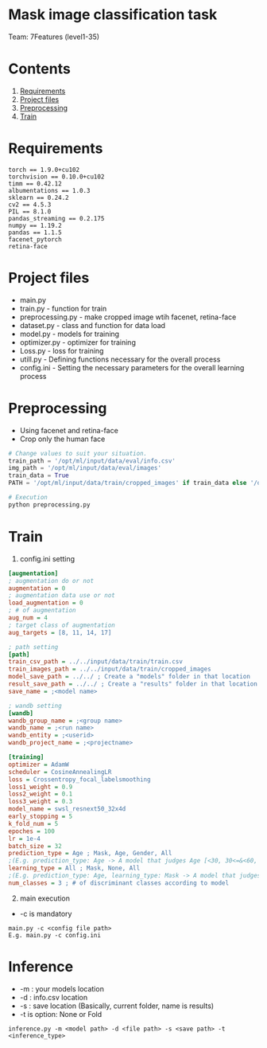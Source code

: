 # Mask image classification task
Team: 7Features (level1-35)

# Contents
1. [Requirements](#Requirements)
2. [Project files](#Project-files)
3. [Preprocessing](#Preprocessing)
4. [Train](#Train)

# Requirements
```
torch == 1.9.0+cu102
torchvision == 0.10.0+cu102
timm == 0.42.12
albumentations == 1.0.3
sklearn == 0.24.2
cv2 == 4.5.3
PIL == 8.1.0
pandas_streaming == 0.2.175
numpy == 1.19.2
pandas == 1.1.5
facenet_pytorch
retina-face
```

# Project files
* main.py
* train.py - function for train
* preprocessing.py - make cropped image wtih facenet, retina-face
* dataset.py - class and function for data load
* model.py - models for training
* optimizer.py - optimizer for training
* Loss.py - loss for training
* utill.py - Defining functions necessary for the overall process
* config.ini - Setting the necessary parameters for the overall learning process

# Preprocessing
* Using facenet and retina-face
* Crop only the human face
```python
# Change values to suit your situation.
train_path = '/opt/ml/input/data/eval/info.csv'
img_path = '/opt/ml/input/data/eval/images' 
train_data = True
PATH = '/opt/ml/input/data/train/cropped_images' if train_data else '/opt/ml/input/data/eval/cropped_images'

# Execution
python preprocessing.py
```

# Train
1. config.ini setting
```ini
[augmentation]
; augmentation do or not
augmentation = 0
; augmentation data use or not
load_augmentation = 0
; # of augmentation
aug_num = 4
; target class of augmentation
aug_targets = [8, 11, 14, 17]

; path setting
[path]
train_csv_path = ../../input/data/train/train.csv
train_images_path = ../../input/data/train/cropped_images
model_save_path = ../../ ; Create a "models" folder in that location
result_save_path = ../../ ; Create a "results" folder in that location
save_name = ;<model name>

; wandb setting
[wandb]
wandb_group_name = ;<group name>
wandb_name = ;<run name>
wandb_entity = ;<userid>
wandb_project_name = ;<projectname>

[training]
optimizer = AdamW
scheduler = CosineAnnealingLR
loss = Crossentropy_focal_labelsmoothing
loss1_weight = 0.9
loss2_weight = 0.1
loss3_weight = 0.3
model_name = swsl_resnext50_32x4d
early_stopping = 5
k_fold_num = 5
epoches = 100
lr = 1e-4
batch_size = 32
prediction_type = Age ; Mask, Age, Gender, All
;(E.g. prediction_type: Age -> A model that judges Age [<30, 30<=&<60, 60<=])
learning_type = All ; Mask, None, All 
;(E.g. prediction_type: Age, learning_type: Mask -> A model that judges only the image with a mask in Age)
num_classes = 3 ; # of discriminant classes according to model
```

2. main execution
* -c is mandatory
```
main.py -c <config file path>
E.g. main.py -c config.ini
```

# Inference
* -m : your models location
* -d : info.csv location
* -s : save location (Basically, current folder, name is results)
* -t is option: None or Fold
```
inference.py -m <model path> -d <file path> -s <save path> -t <inference_type>
```